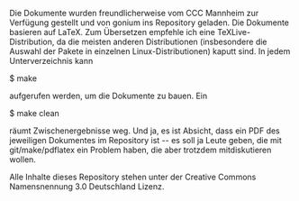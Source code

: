 Die Dokumente wurden freundlicherweise vom CCC Mannheim zur Verfügung
gestellt und von gonium ins Repository geladen. Die Dokumente basieren
auf LaTeX. Zum Übersetzen empfehle ich eine TeXLive-Distribution, da die
meisten anderen Distributionen (insbesondere die Auswahl der Pakete in
einzelnen Linux-Distributionen) kaputt sind.
In jedem Unterverzeichnis kann

$ make

aufgerufen werden, um die Dokumente zu bauen. Ein

$ make clean

räumt Zwischenergebnisse weg. Und ja, es ist Absicht, dass ein PDF des
jeweiligen Dokumentes im Repository ist -- es soll ja Leute geben, die
mit git/make/pdflatex ein Problem haben, die aber trotzdem
mitdiskutieren wollen.

Alle Inhalte dieses Repository stehen unter der Creative Commons Namensnennung 3.0 Deutschland Lizenz.
